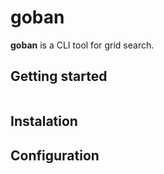 # goban

**goban** is a CLI tool for grid search.

## Getting started
```

```

## Instalation

## Configuration
